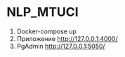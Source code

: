 # NLP_MTUCI   
1. Docker-compose up
2. Приложение http://127.0.0.1:4000/
3. PgAdmin http://127.0.0.1:5050/
